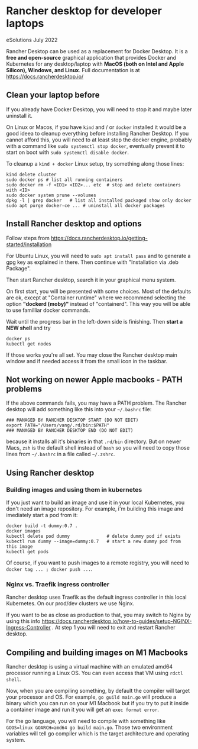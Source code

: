 # Rancher desktop for developer laptops

eSolutions July 2022

Rancher Desktop can be used as a replacement for Docker Desktop. It is a **free and open-source** graphical application that provides Docker and Kubernetes for any desktop/laptop with **MacOS (both on Intel and Apple Silicon), Windows, and Linux**. Full documentation is at https://docs.rancherdesktop.io/

## Clean your laptop before

If you already have Docker Desktop, you will need to stop it and maybe later uninstall it.

On Linux or Macos, if you have `kind` and / or `docker` installed it would be a good ideea to cleanup everything before installing Rancher Desktop. If you cannot afford this, you will need to at least stop the docker engine, probably with a command like `sudo systemctl stop docker`, eventually prevent it to start on boot with `sudo systemctl disable docker`.

To cleanup a `kind + docker` Linux setup, try something along those lines:
```
kind delete cluster
sudo docker ps # list all running containers
sudo docker rm -f <ID1> <ID2>... etc  # stop and delete containers with <ID>
sudo docker system prune --volumes
dpkg -l | grep docker   # list all installed packaged show only docker
sudo apt purge docker-ce ... # uninstall all docker packages
```

## Install Rancher desktop and options

Follow steps from https://docs.rancherdesktop.io/getting-started/installation

For Ubuntu Linux, you will need to `sudo apt install pass` and to generate a gpg key as explained in there. Then continue with "Installation via .deb Package". 

Then start Rancher desktop, search it in your graphical menu system.

On first start, you will be presented with some choices. Most of the defaults are ok, except at "Container runtime" where we recommend selecting the option **"dockerd (moby)"** instead of "containerd". This way you will be able to use familliar docker commands.

Wait until the progress bar in the left-down side is finishing. Then **start a NEW shell** and try

```
docker ps
kubectl get nodes
```

If those works you're all set. You may close the Rancher desktop main window and if needed access it from the small icon in the taskbar.

## Not working on newer Apple macbooks - PATH problems

If the above commands fails, you may have a PATH problem. The Rancher desktop will add something like this into your `~/.bashrc` file:

```
### MANAGED BY RANCHER DESKTOP START (DO NOT EDIT)
export PATH="/Users/vang/.rd/bin:$PATH"
### MANAGED BY RANCHER DESKTOP END (DO NOT EDIT)
```

because it installs all it's binaries in that `.rd/bin` directory. But on newer Macs, `zsh` is the default shell instead of `bash` so you will need to copy those lines from `~/.bashrc` in a file called `~/.zshrc`.



## Using Rancher desktop

### Building images and using them in kubernetes

If you just want to build an image and use it in your local Kubernetes, you don't need an image repository. For example, i'm building this image and imediately start a pod from it:

```
docker build -t dummy:0.7 .
docker images
kubectl delete pod dummy              # delete dummy pod if exists
kubectl run dummy --image=dummy:0.7   # start a new dummy pod from this image
kubectl get pods
```

Of course, if you want to push images to a remote registry, you will need to `docker tag ... ; docker push ...`.

### Nginx vs. Traefik ingress controller

Rancher desktop uses Traefik as the default ingress controller in this local Kubernetes. On our prod/dev clusters we 
use Nginx. 

If you want to be as close as production to that, you may switch to Nginx by using this info https://docs.rancherdesktop.io/how-to-guides/setup-NGINX-Ingress-Controller . At step 1  you will need to exit and restart Rancher desktop.

## Compiling and building images on M1 Macbooks
Rancher desktop is using a virtual machine with an emulated amd64 processor running a Linux OS. You can even access that VM using `rdctl shell`. 

Now, when you are compiling something, by default the compiler will target your processor and OS. For example, `go guild main.go` will produce a binary which you can run on your M1 Macbook but if you try to put it inside a container image and run it you will get an `exec format error`.

For the go language, you will need to compile with something like `GOOS=linux GOARCH=amd64 go build main.go`. Those two environment variables will tell go compiler which is the target architecture and operating system.



